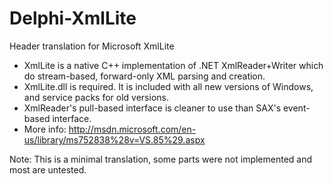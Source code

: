 Delphi-XmlLite
==============

Header translation for Microsoft XmlLite

* XmlLite is a native C++ implementation of .NET XmlReader+Writer which do stream-based, forward-only XML parsing and creation.
* XmlLite.dll is required.  It is included with all new versions of Windows, and service packs for old versions.
* XmlReader's pull-based interface is cleaner to use than SAX's event-based interface.
* More info: http://msdn.microsoft.com/en-us/library/ms752838%28v=VS.85%29.aspx
                                                                                        
Note: This is a minimal translation, some parts were not implemented and most are untested.